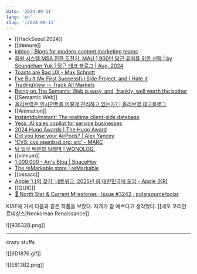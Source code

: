 ```yaml
---
date: '2024-09-11'
lang: 'en'
slug: '/2024-09-11'
---
```


- [[HackSeoul 2024]]
- [[demure]]
- [inblog | Blogs for modern content marketing teams](https://inblog.ai/)
- [회원 시스템 MSA 전환 도전기: MAU 1,900만 당근 유저를 위한 선택 | by Seungchan Yuk | 당근 테크 블로그 | Aug, 2024](https://medium.com/daangn/%ED%9A%8C%EC%9B%90-%EC%8B%9C%EC%8A%A4%ED%85%9C-msa-%EC%A0%84%ED%99%98-%EB%8F%84%EC%A0%84%EA%B8%B0-mau-1-900%EB%A7%8C-%EB%8B%B9%EA%B7%BC-%EC%9C%A0%EC%A0%80%EB%A5%BC-%EC%9C%84%ED%95%9C-%EC%84%A0%ED%83%9D-43993c582f69)
- [Toasts are Bad UX - Max Schmitt](https://maxschmitt.me/posts/toasts-bad-ux)
- [I've Built My First Successful Side Project, and I Hate It](https://switowski.com/blog/i-have-built-my-first-successful-side-project-and-i-hate-it/)
- [TradingView -- Track All Markets](https://www.tradingview.com/)
- [Being on The Semantic Web is easy, and, frankly, well worth the bother](https://csvbase.com/blog/13)
- [[Semantic Web]]
- [올리브영은 인시던트를 어떻게 관리하고 있는가? | 올리브영 테크블로그](https://oliveyoung.tech/blog/2024-01-23/incident/)
- [[Animation]]
- [instantdb/instant: The realtime client-side database](https://github.com/instantdb/instant)
- [Yess: AI sales copilot for service businesses](https://yess.io/)
- [2024 Hugo Awards | The Hugo Award](https://www.thehugoawards.org/hugo-history/2024-hugo-awards/)
- [Did you lose your AirPods? | Alex Yancey](https://alexyancey.com/lost-airpods/)
- ['CVS: cvs.openbsd.org: src' - MARC](https://marc.info/?l=openbsd-cvs&m=172443408727088&w=2)
- [팀 업무 배분의 딜레마 | WONOLOG.](https://sewonkimm-github-io.vercel.app/blog/work/allotment)
- [[vimium]]
- [1,000,000 - An's Blog | SpaceHey](https://blog.spacehey.com/entry?id=1245177)
- [The reMarkable store | reMarkable](https://remarkable.com/store/overview/remarkable-2)
- [[ossacc]]
- [Apple '나의 찾기' 네트워크, 2025년 봄 대한민국에 도입 - Apple (KR)](https://www.apple.com/kr/newsroom/2024/09/apples-find-my-network-coming-to-south-korea-in-spring-2025/)
- [[QUIC]]
- [🎯 North Star & Current Milestones · Issue #3242 · polarsource/polar](https://github.com/polarsource/polar/issues/3242)

KIAF에 가서 다음과 같은 작품을 보았다. 자개가 참 예쁘다고 생각했다. [[네오 코리안 르네상스|Neokorean Renaissance]]

![[93532B.png]]

---

crazy stuffs

![[9D1876.gif]]

![[E813B2.png]]
